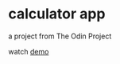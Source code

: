 # calculator app

a project from The Odin Project

watch [demo](https://nguyen-thanh-luan-github.github.io/calculator.github.io/)
